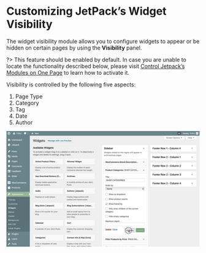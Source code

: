 # Customizing JetPack’s Widget Visibility

The widget visibility module allows you to configure widgets to appear or be hidden on certain pages by using the **Visibility** panel.

?> This feature should be enabled by default. In case you are unable to locate the functionality described below, please visit [Control Jetpack’s Modules on One Page](https://jetpack.com/support/control-jetpacks-modules-on-one-page/) to learn how to activate it.

Visibility is controlled by the following five aspects: 

1. Page Type
2. Category
3. Tag
4. Date
5. Author

![JetPack Widget Visibility Panel](img/jetPack-widget-visibility-panel.jpg)

